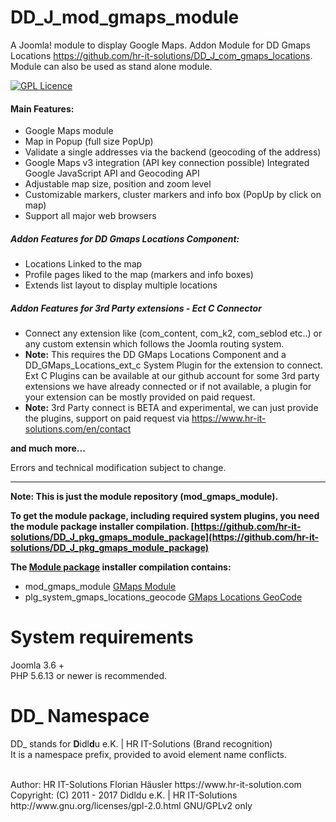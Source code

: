 # DD_J_mod_gmaps_module
 A Joomla! module to display Google Maps. Addon Module for DD Gmaps Locations https://github.com/hr-it-solutions/DD_J_com_gmaps_locations. Module can also be used as stand alone module.

[![GPL Licence](https://badges.frapsoft.com/os/gpl/gpl.png?v=102)](https://opensource.org/licenses/GPL-2.0/)

#### Main Features:
- Google Maps module
- Map in Popup (full size PopUp)
- Validate a single addresses via the backend (geocoding of the address)
- Google Maps v3 integration (API key connection possible) Integrated Google JavaScript API and Geocoding API
- Adjustable map size, position and zoom level
- Customizable markers, cluster markers and info box (PopUp by click on map)
- Support all major web browsers

##### Addon Features for DD Gmaps Locations Component:
- Locations Linked to the map
- Profile pages liked to the map (markers and info boxes)
- Extends list layout to display multiple locations

##### Addon Features for 3rd Party extensions - Ect C Connector
- Connect any extension like (com_content, com_k2, com_seblod etc..) or any custom extensin which follows the Joomla routing system.
- **Note:** This requires the DD GMaps Locations Component and a DD_GMaps_Locations_ext_c System Plugin for the extension to connect. Ext C Plugins can be available at our github account for some 3rd party extensions we have already connected or if not available, a plugin for your extension can be mostly provided on paid request.  <br>
- **Note:** 3rd Party connect is BETA and experimental, we can just provide the plugins, support on paid request via https://www.hr-it-solutions.com/en/contact

**and much more...**

Errors and technical modification subject to change.

---
**Note: This is just the module repository (mod_gmaps_module).**

**To get the module package, including required system plugins, you need the module package installer compilation. [https://github.com/hr-it-solutions/DD_J_pkg_gmaps_module_package](https://github.com/hr-it-solutions/DD_J_pkg_gmaps_module_package)**

**The [Module package](https://github.com/hr-it-solutions/DD_J_pkg_gmaps_module_package) installer compilation contains:**

- mod_gmaps_module [GMaps Module](https://github.com/hr-it-solutions/DD_J_mod_gmaps_module)
- plg_system_gmaps_locations_geocode [GMaps Locations GeoCode](https://github.com/hr-it-solutions/DD_J_plg_system_gmaps_locations_geocode)

# System requirements
Joomla 3.6 +                                                                                <br>
PHP 5.6.13 or newer is recommended.

# DD_ Namespace
DD_ stands for  **D**idl**d**u e.K. | HR IT-Solutions (Brand recognition)                   <br>
It is a namespace prefix, provided to avoid element name conflicts.

<br>
Author: HR IT-Solutions Florian Häusler https://www.hr-it-solution.com                      <br>
Copyright: (C) 2011 - 2017 Didldu e.K. | HR IT-Solutions                                    <br>
http://www.gnu.org/licenses/gpl-2.0.html GNU/GPLv2 only
